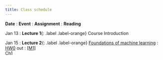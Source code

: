 ```yaml
---
title: Class schedule
---
```

**Date**
: **Event**
    : **Assignment**
        : **Reading**

Jan 13
: **Lecture 1**{: .label .label-orange} Course Introduction

Jan 15
: **Lecture 2**{: .label .label-orange} [Foundations of machine learning](main/Lectures/#lecture-1)
    : [HW0](/gradML/main/homeworks/#homework-0) out
        : [[M1]](info/books/#primary-textbooks) <br> Ch1

<!-- Sep/10
: **Lecture 2**{: .label .label-red} [Parameter estimation](/main/Lectures/#lecture-2)
    : [HW0](/main/homeworks/#homework-0) due <br> [HW1](/main/homeworks/#homework-1) out 
        : [[M1]](/info/books/#primary-textbooks) <br> Ch4.2


Sep/12
: **Lecture 3**{: .label .label-red} Bayesian view of estimation  
    : <br>
        : [[M1]](/info/books/#primary-textbooks) <br> Ch 4.6.1--4.6.4

Sep/13
: **Problem session**{: .label .label-purple}

Sep/17
: **Lecture 4**{: .label .label-red} Linear regression 
    : HW1 due  <br> HW2 out
        : [[M1]](/info/books/#primary-textbooks) <br> Ch 11.1--11.3

Sep/19
: **Lecture 5**{: .label .label-red} Bayesian linear regression 
    : <br>
        : [[M1]](/info/books/#primary-textbooks) <br> Ch 11.7.1--11.7.5

Sep/20
: **Student Holiday!**{: .label .label-gray} No problem session

Sep/24
: **Lecture 6**{: .label .label-red} Bias/variance, regularization 
    : <br>
        : [[M1]](/info/books/#primary-textbooks) <br> Ch 4.7, 11.3

Sep/26
: **Lecture 7**{: .label .label-red} Evaluating estimators, consistency
    : <br>
        : [[JWHT]](/info/books/#primary-textbooks) 5.1 (best) <br> 
        : [[M1]](/info/books/#primary-textbooks) 5.4.3 (brief) <br> 
		: [[SB]](/info/books/#primary-textbooks) 11.2 (optional) <br> 

Sep/27
: **Problem session**{: .label .label-purple}

Oct/1
: **Lecture 8**{: .label .label-red} Classification, ranking 
    : HW2 due  <br>  HW3 out
	  : [[M1]](/info/books/#primary-textbooks) <br> 9.1, 9.2.1--9.2.3, 9.3.1, 9.4, 10.1, 10.2, 10.3.1--3
	  : [[B]](/info/books/#primary-textbooks) <br> 4.1--4.3  (another view)

Oct/3
: **Lecture 9**{: .label .label-red} Online learning, regret
    : <br>
        : [[SB]](/info/books/#primary-textbooks) <br> Ch 21

    
Oct/4
: **Problem session**{: .label .label-purple}

Oct/8
: **Lecture 10**{: .label .label-red} Neural networks
    : HW3 due  <br> MP1 out
        : [[M1]](/info/books/#primary-textbooks) <br> Ch 18.1-18.4, 13.1
        : [[JWHT]](/info/books/#primary-textbooks) <br> Ch 8.1, 8.2 (for lecture 10 first part)

Oct/10
: **Lecture 11**{: .label .label-red} Optimization, regularization
    : <br>
        : [[M1]](/info/books/#primary-textbooks) <br> Ch 13.2, 13.3, 15.1, 15.2

Oct/11
: **Problem session**{: .label .label-purple}

Oct/15
: **Holiday!**{: .label .label-gray} No lecture

Oct/17
: **Lecture 12**{: .label .label-red} Neural network models and problem structures
    : MP1 due
        : [[B2]](/info/books/#primary-textbooks) <br> Ch 10, 13

Oct/18
: **Review sessions**{: .label .label-blue}

Oct/22
: **Lecture 13**{: .label .label-red} Over-parameterization, generalization
    : HW4 out
        : [[B2]](/info/books/#primary-textbooks) <br> Ch 12

Oct/24
: **Midterm**{: .label .label-yellow} 7PM--9PM  (No lecture)

Oct/25
: **No problem session**{: .label .label-gray}

Oct/29
: **Lecture 14**{: .label .label-red} Robustness, uncertainty quantification
    : <br>
        : [[Here]](https://adversarial-ml-tutorial.org/linear_models/) <br> Ch 1 & 2
        : [[M2]](/info/books/#primary-textbooks) <br> Ch 19.8

Oct/31
: **Lecture 15**{: .label .label-red} Domain adaptation, covariate shift
    : <br>
        : [[M2]](https://adversarial-ml-tutorial.org/linear_models/) <br> 19.1, 19.2, 19.5.2, 19.5.3, 19.5.4

Nov/1
: **Problem session**{: .label .label-purple}

Nov/5
: **Lecture 16**{: .label .label-red} Temporal and spatial data
    : HW4 due  <br> HW5 out
        : [[M1]](/info/books/#primary-textbooks) <br> Ch 17 - 17.2

Nov/7
: **Lecture 17**{: .label .label-red} Handling missing data
    : <br>
        : [[Here]](https://onlinelibrary-wiley-com.libproxy.mit.edu/doi/book/10.1002/9781119482260) <br> Ch 1 
        : [[M1]](/info/books/#primary-textbooks) <br> Ch 1.5.5

Nov/8
: **Problem session**{: .label .label-purple}

Nov/12
: **Lecture 18**{: .label .label-red} Dimensionality reduction
    : <br>
        : [[M1]](/info/books/#primary-textbooks) <br> Ch 20-20.1

Nov/14
: **Lecture 19**{: .label .label-red} Dimensionality reduction
    : HW5 due  <br> HW6 out
        : [[M1]](/info/books/#primary-textbooks) <br> Ch 20-20.4.10

Nov/15
: **Problem session**{: .label .label-purple}

Nov/19
: **Lecture 20**{: .label .label-red} Modeling complex densities 
    : MP2 out
        : [[M1]](/info/books/#primary-textbooks) <br> Ch 16.3.1--3; 3.5; 8.7; 21.4

Nov/21
: **Lecture 21**{: .label .label-red} Variational auto-encoders
    : <br>
        : [[M2]](/info/books/#primary-textbooks) <br> Ch 20; 21.1--2

Nov/22
: **Problem session**{: .label .label-purple}

Nov/26
: **Lecture 22**{: .label .label-red} Diffusion models
    : HW6 due
        : [[M2]](/info/books/#primary-textbooks) <br> Ch 25.1--4  

Nov/28
: **Holiday!**{: .label .label-gray} No lecture

Nov/29
: **Holiday!!**{: .label .label-gray} No problem session

Dec/3
: **Lecture 23**{: .label .label-red} Flow-matching models
    : <br>
        : [[M2]](/info/books/#primary-textbooks) <br> Ch 23.1

Dec/5
: **Lecture 24**{: .label .label-red} Some (more) ways to do machine learning wrong!

Dec/6
: **No problem session**{: .label .label-gray} 
    : MP2 due

Dec/10
: **Review**{: .label .label-blue} -->

